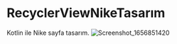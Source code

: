 # RecyclerViewNikeTasarım
 Kotlin ile Nike sayfa tasarım.
![Screenshot_1656851420](https://user-images.githubusercontent.com/56899039/177039931-b750f017-2724-4507-9d89-4c1b5d1d9a36.png)
